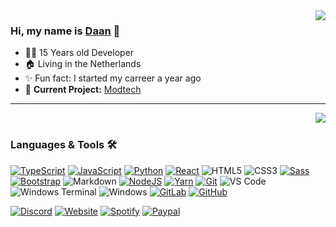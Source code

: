 <h1 align="center" style="display:none;"></h1>

<img align="right" src="https://github-readme-stats.vercel.app/api?username=DaanGamesDG&hide_border=true&hide_rank=true&show_icons=true&theme=dark&title_color=ffffff&hide_border=true&locale=en">

### Hi, my name is [Daan][website] 👋

- 👨‍💻 15 Years old Developer
- 🏠 Living in the Netherlands
- ✨ Fun fact: I started my carreer a year ago
- 🚧 **Current Project:** [Modtech](https://modtech.app)  

---

<img align="right" src="https://github-readme-stats.vercel.app/api/top-langs?username=DaanGamesDG&layout=compact&hide_border=true&hide_rank=true&show_icons=true&theme=dark&title_color=ffffff&hide_border=true&locale=en" />
<br />

### Languages & Tools 🛠

[![TypeScript](https://img.shields.io/badge/-TypeScript-2F74C0?style=flat-square&logo=typescript&logoColor=fff)](https://www.typescriptlang.org/)
[![JavaScript](https://img.shields.io/badge/-JavaScript-EFD81D?style=flat-square&logo=javascript&logoColor=000)](https://www.javascript.com/)
[![Python](http://img.shields.io/badge/-Python-3776AB?style=flat-square&logo=python&logoColor=fff)](https://www.python.org/)
[![React](https://img.shields.io/badge/-React-61DAFB?style=flat-square&logo=react&logoColor=fff)](https://reactjs.org/)
![HTML5](https://img.shields.io/badge/-HTML5-%23E44D27?style=flat-square&logo=html5&logoColor=fff)
![CSS3](https://img.shields.io/badge/-CSS3-%231572B6?style=flat-square&logo=css3)
[![Sass](https://img.shields.io/badge/-Sass-%23CC6699?style=flat-square&logo=sass&logoColor=fff)](https://sass-lang.com/)
[![Bootstrap](https://img.shields.io/badge/-Bootstrap-563D7C?style=flat-square&logo=Bootstrap&logoColor=fff)](https://getbootstrap.com/)
![Markdown](https://img.shields.io/badge/-Markdown-000000?style=flat-square&logo=markdown)
[![NodeJS](https://img.shields.io/badge/-NodeJS-339933?style=flat-square&logo=Node.js&logoColor=fff)](https://nodejs.org/en/)
[![Yarn](https://img.shields.io/badge/-Yarn-2A8BB9?style=flat-square&logo=yarn&logoColor=fff)](https://yarnpkg.com/)
[![Git](https://img.shields.io/badge/-Git-%23F05032?style=flat-square&logo=git&logoColor=fff)](https://git-scm.com/)
![VS Code](http://img.shields.io/badge/-VS%20Code-007ACC?style=flat-square&logo=visual-studio-code&logoColor=fff)
![Windows Terminal](https://img.shields.io/badge/-Terminal-444444?style=flat-square&logo=windows-terminal&logoColor=fff)
![Windows](http://img.shields.io/badge/-Windows-0078D6?style=flat-square&logo=windows&logoColor=fff)
[![GitLab](https://img.shields.io/badge/-GitLab-FCA121?style=flat-square&logo=gitlab)](https://gitlab.com/DaanGamesDG)
[![GitHub](https://img.shields.io/badge/-GitHub-181717?style=flat-square&logo=github)](https://github.com/DaanGamesDG)

[![Discord](http://img.shields.io/badge/-Discord-7F91D1?style=flat-square&logo=discord&logoColor=fff)](https://discord.com/users/304986851310043136)
[![Website](http://img.shields.io/badge/-Website-242222?style=flat-square&logo=powershell&logoColor=fff)][website]
[![Spotify](http://img.shields.io/badge/-Spotify-1ED760?style=flat-square&logo=spotify&logoColor=fff)][Spotify]
[![Paypal](http://img.shields.io/badge/-Paypal-008DDA?style=flat-square&logo=paypal&logoColor=fff)][Paypal]

<h1 align="center" style="display:none;"></h1>



[website]: https://daangamesdg.wtf/
[Paypal]: https://paypal.me/daangamesdg
[Spotify]: https://open.spotify.com/user/6nr1zh50k37y29kv2usi6q9wt
